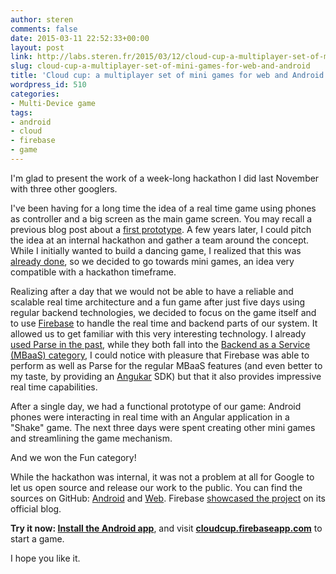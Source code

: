 ```yaml
---
author: steren
comments: false
date: 2015-03-11 22:52:33+00:00
layout: post
link: http://labs.steren.fr/2015/03/12/cloud-cup-a-multiplayer-set-of-mini-games-for-web-and-android/
slug: cloud-cup-a-multiplayer-set-of-mini-games-for-web-and-android
title: 'Cloud cup: a multiplayer set of mini games for web and Android'
wordpress_id: 510
categories:
- Multi-Device game
tags:
- android
- cloud
- firebase
- game
---
```


I'm glad to present the work of a week-long hackathon I did last November with three other googlers.

I've been having for a long time the idea of a real time game using phones as controller and a big screen as the main game screen. You may recall a previous blog post about a [first prototype](http://labs.steren.fr/2011/09/15/anydance/). A few years later, I could pitch the idea at an internal hackathon and gather a team around the concept. While I initially wanted to build a dancing game, I realized that this was [already done](http://www.justdancenow.com/), so we decided to go towards mini games, an idea very compatible with a hackathon timeframe.

Realizing after a day that we would not be able to have a reliable and scalable real time architecture and a fun game after just five days using regular backend technologies, we decided to focus on the game itself and to use [Firebase](https://www.firebase.com) to handle the real time and backend parts of our system. It allowed us to get familiar with this very interesting technology. I already [used Parse in the past](http://labs.steren.fr/2014/05/05/indoor-climbing-tracker/), while they both fall into the [Backend as a Service (MBaaS) category](https://en.wikipedia.org/wiki/Mobile_Backend_as_a_service), I could notice with pleasure that Firebase was able to perform as well as Parse for the regular MBaaS features (and even better to my taste, by providing an [Angukar](https://www.firebase.com/docs/web/libraries/angular/index.html) SDK) but that it also provides impressive real time capabilities.

After a single day, we had a functional prototype of our game: Android phones were interacting in real time with an Angular application in a "Shake" game. The next three days were spent creating other mini games and streamlining the game mechanism.

And we won the Fun category!

While the hackathon was internal, it was not a problem at all for Google to let us open source and release our work to the public. You can find the sources on GitHub: [Android](https://github.com/google/cloud-cup-android) and [Web](https://github.com/google/cloud-cup). Firebase [showcased the project](https://www.firebase.com/blog/2015-03-11-cloud-cup-cross-platform-demo.html) on its official blog.

**Try it now: [Install the Android app](https://play.google.com/store/apps/details?id=fr.steren.cloudcup)**, and visit **[cloudcup.firebaseapp.com](https://cloud-cup.firebaseapp.com)** to start a game.

I hope you like it.

